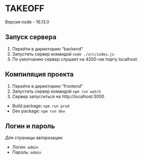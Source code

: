 # TAKEOFF
Версия node - 16.13.0
## Запуск сервера
1. Перейти в директорию "backend"
2. Запустить сервер командой `node ./src/index.js`
3. По умолчанию сервер слушает на 4200-ом порту localhost.
## Компиляция проекта
1. Перейти в директорию "frontend"
2. Запустить сервер командой `npm run watch`
3. Сервер запуститься на http://localhost:3000
* Build package: `npm run prod`
* Dev package: `npm run dev`

## Логин и пароль
Для страницы авторизации
* Логин: `admin`
* Пароль: `admin`
